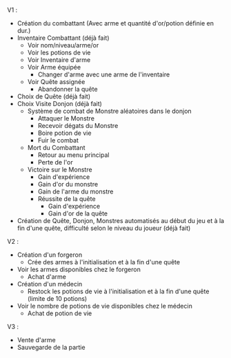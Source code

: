 V1 :

- Création du combattant (Avec arme et quantité d'or/potion définie en dur.)
- Inventaire Combattant (déjà fait)
  - Voir nom/niveau/arme/or
  - Voir les potions de vie
  - Voir Inventaire d'arme
  - Voir Arme équipée
    - Changer d'arme avec une arme de l'inventaire
  - Voir Quête assignée
    - Abandonner la quête
- Choix de Quête (déjà fait)
- Choix Visite Donjon (déjà fait)
  - Système de combat de Monstre aléatoires dans le donjon
    - Attaquer le Monstre
    - Recevoir dégats du Monstre
    - Boire potion de vie
    - Fuir le combat
  - Mort du Combattant
    - Retour au menu principal
    - Perte de l'or
  - Victoire sur le Monstre
    - Gain d'expérience
    - Gain d'or du monstre
    - Gain de l'arme du monstre
    - Réussite de la quête
      - Gain d'expérience
      - Gain d'or de la quête
- Création de Quête, Donjon, Monstres automatisés au début du jeu et à la fin d'une quête, difficulté selon le niveau du joueur (déjà fait)

V2 :

- Création d'un forgeron
  - Crée des armes à l'initialisation et à la fin d'une quête
- Voir les armes disponibles chez le forgeron
  - Achat d'arme
- Création d'un médecin
  - Restock les potions de vie à l'initialisation et à la fin d'une quête (limite de 10 potions)
- Voir le nombre de potions de vie disponibles chez le médecin
  - Achat de potion de vie

V3 :

- Vente d'arme
- Sauvegarde de la partie
